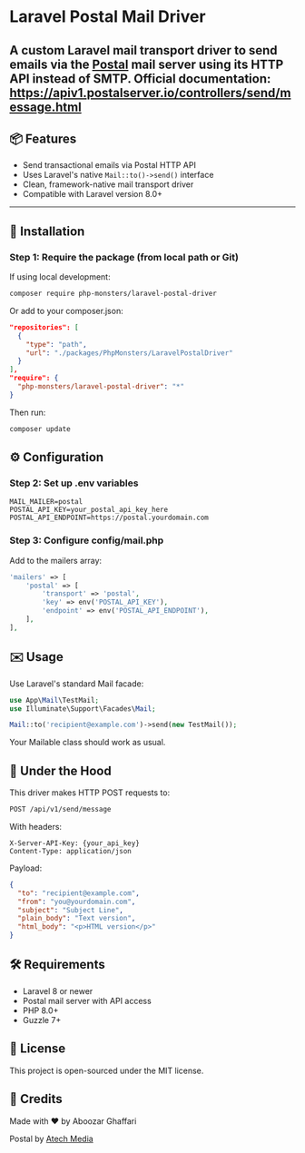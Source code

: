 # Laravel Postal Mail Driver

A custom Laravel mail transport driver to send emails via the [Postal](https://postal.atech.media) mail server using its **HTTP API** instead of SMTP.
Official documentation: https://apiv1.postalserver.io/controllers/send/message.html
---

## 📦 Features

- Send transactional emails via Postal HTTP API
- Uses Laravel's native `Mail::to()->send()` interface
- Clean, framework-native mail transport driver
- Compatible with Laravel version 8.0+

---

## 🚀 Installation

### Step 1: Require the package (from local path or Git)

If using local development:

```bash
composer require php-monsters/laravel-postal-driver
```

Or add to your composer.json:

```json
"repositories": [
  {
    "type": "path",
    "url": "./packages/PhpMonsters/LaravelPostalDriver"
  }
],
"require": {
  "php-monsters/laravel-postal-driver": "*"
}
```
Then run:
```bash
composer update
```

## ⚙️ Configuration
### Step 2: Set up .env variables
```dotenv
MAIL_MAILER=postal
POSTAL_API_KEY=your_postal_api_key_here
POSTAL_API_ENDPOINT=https://postal.yourdomain.com
```

### Step 3: Configure config/mail.php
Add to the mailers array:
```php
'mailers' => [
    'postal' => [
        'transport' => 'postal',
        'key' => env('POSTAL_API_KEY'),
        'endpoint' => env('POSTAL_API_ENDPOINT'),
    ],
],
```

## ✉️ Usage
Use Laravel's standard Mail facade:
```php
use App\Mail\TestMail;
use Illuminate\Support\Facades\Mail;

Mail::to('recipient@example.com')->send(new TestMail());
```
Your Mailable class should work as usual.

## 📐 Under the Hood
This driver makes HTTP POST requests to:
```bash
POST /api/v1/send/message
```
With headers:
```http request
X-Server-API-Key: {your_api_key}
Content-Type: application/json
```
Payload:

```json
{
  "to": "recipient@example.com",
  "from": "you@yourdomain.com",
  "subject": "Subject Line",
  "plain_body": "Text version",
  "html_body": "<p>HTML version</p>"
}
```

## 🛠 Requirements
- Laravel 8 or newer 
- Postal mail server with API access 
- PHP 8.0+ 
- Guzzle 7+

## 📝 License
This project is open-sourced under the MIT license.

## 🤝 Credits
Made with ❤️ by Aboozar Ghaffari

Postal by [Atech Media](https://postal.atech.media)
